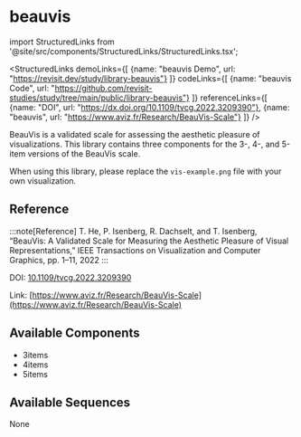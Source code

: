 
# beauvis

import StructuredLinks from '@site/src/components/StructuredLinks/StructuredLinks.tsx';
  
  <StructuredLinks
      demoLinks={[
        {name: "beauvis Demo", url: "https://revisit.dev/study/library-beauvis"}
      ]}
      codeLinks={[
        {name: "beauvis Code", url: "https://github.com/revisit-studies/study/tree/main/public/library-beauvis"}
      ]}
      referenceLinks={[
        {name: "DOI", url: "https://dx.doi.org/10.1109/tvcg.2022.3209390"},
        {name: "beauvis", url: "https://www.aviz.fr/Research/BeauVis-Scale"}
      ]}
  />

BeauVis is a validated scale for assessing the aesthetic pleasure of visualizations. This library contains three components for the 3-, 4-, and 5-item versions of the BeauVis scale.

When using this library, please replace the `vis-example.png` file with your own visualization.

## Reference

:::note[Reference]
T. He, P. Isenberg, R. Dachselt, and T. Isenberg, “BeauVis: A Validated Scale for Measuring the Aesthetic Pleasure of Visual Representations,” IEEE Transactions on Visualization and Computer Graphics, pp. 1–11, 2022
:::

DOI: [10.1109/tvcg.2022.3209390](https://dx.doi.org/10.1109/tvcg.2022.3209390)

Link: [https://www.aviz.fr/Research/BeauVis-Scale](https://www.aviz.fr/Research/BeauVis-Scale)

## Available Components

- 3items
- 4items
- 5items

## Available Sequences

None


